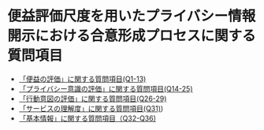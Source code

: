 # 便益評価尺度を用いたプライバシー情報開示における合意形成プロセスに関する質問項目

- [「便益の評価」に関する質問項目(Q1-13)](benefit.md)
- [「プライバシー意識の評価」に関する質問項目(Q14-25)](./privacy.md)
- [「行動意図の評価」に関する質問項目(Q26-29)](./behavioralintention.md)
- [「サービスの理解度」に関する質問項目(Q31)](./service.md))
- [「基本情報」に関する質問項目（Q32-Q36)](./demographic.md)

